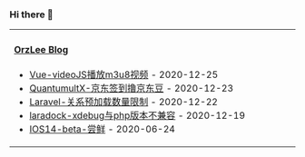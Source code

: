 ### Hi there 👋

<table width="800px">
<tr>
<td valign="top" width="50%">

#### <a href="https://orzlee.com/" target="_blank">OrzLee Blog</a>

<!-- blog starts -->
* <a href='https://www.orzlee.com/web-development/2020/12/24/vue-videojs-plays-m3u8-video.html' target='_blank'>Vue-videoJS播放m3u8视频</a> - 2020-12-25
* <a href='https://www.orzlee.com/toss/2020/12/22/quantumultX-jingdong-signin-to-lu-jingdong-bean.html' target='_blank'>QuantumultX-京东签到撸京东豆</a> - 2020-12-23
* <a href='https://www.orzlee.com/web-development/2020/12/22/laravel-relationship-preload-limit.html' target='_blank'>Laravel-关系预加载数量限制</a> - 2020-12-22
* <a href='https://www.orzlee.com/toss/2020/12/18/laradockxdebug-is-not-compatible-with-php-version.html' target='_blank'>laradock-xdebug与php版本不兼容</a> - 2020-12-19
* <a href='https://www.orzlee.com/proxy/2020/06/23/ios14beta-early-adopters.html' target='_blank'>IOS14-beta-尝鲜</a> - 2020-06-24
<!-- blog ends -->

</td>
</tr>
</table>
